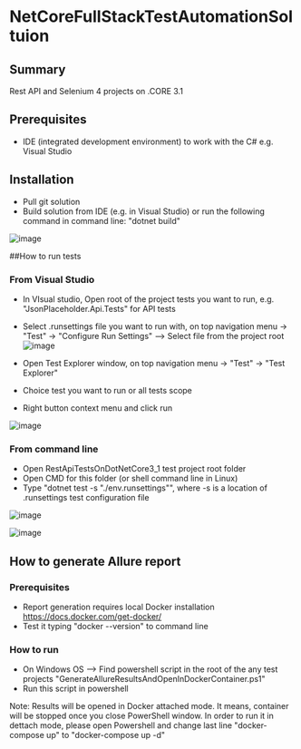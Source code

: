 # NetCoreFullStackTestAutomationSoltuion

## Summary

Rest API and Selenium 4 projects on .CORE 3.1

## Prerequisites

- IDE (integrated development environment) to work with the C# e.g. Visual Studio

## Installation

- Pull git solution
- Build solution from IDE (e.g. in Visual Studio) or run the following command in command line: "dotnet build"

![image](https://user-images.githubusercontent.com/8307892/204016058-188ca0de-8cf7-4045-9955-f9282a60021e.png)


##How to run tests

### From Visual Studio


- In VIsual studio, Open root of the project tests you want to run, e.g. "JsonPlaceholder.Api.Tests" for API tests
- Select .runsettings file you want to run with, on top navigation menu -> "Test" -> "Configure Run Settings" --> Select file from the project root 
![image](https://user-images.githubusercontent.com/8307892/204016602-731f47b9-5908-49ea-8b0a-9284181c0c24.png)

- Open Test Explorer window, on top navigation menu -> "Test" -> "Test Explorer"

- Choice test you want to run or all tests scope

- Right button context menu and click run

![image](https://user-images.githubusercontent.com/8307892/204017362-f4ba16a8-4a69-4354-97ac-67c2ea2e5994.png)


### From command line

- Open RestApiTestsOnDotNetCore3_1 test project root folder
- Open CMD for this folder (or shell command line in Linux)
- Type "dotnet test -s "./env.runsettings"", where -s is a location of .runsettings test configuration file

![image](https://user-images.githubusercontent.com/8307892/204018296-5d3a54b5-e446-405c-ad02-ae23f30696b6.png)

![image](https://user-images.githubusercontent.com/8307892/204018354-164c1158-a3c3-4738-8326-5c4e515b0cbf.png)

## How to generate Allure report

### Prerequisites

- Report generation requires local Docker installation https://docs.docker.com/get-docker/
- Test it typing "docker --version" to command line

### How to run

- On Windows OS --> Find powershell script in the root of the any test projects "GenerateAllureResultsAndOpenInDockerContainer.ps1"
- Run this script in powershell



Note: Results will be opened in Docker attached mode. It means, container will be stopped once you close PowerShell window. 
In order to run it in dettach mode, please open Powershell and change last line "docker-compose up" to "docker-compose up -d"








